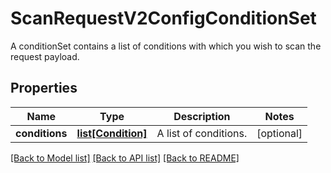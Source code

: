 # ScanRequestV2ConfigConditionSet

A conditionSet contains a list of conditions with which you wish to scan the request payload.
## Properties
Name | Type | Description | Notes
------------ | ------------- | ------------- | -------------
**conditions** | [**list[Condition]**](Condition.md) | A list of conditions. | [optional] 

[[Back to Model list]](../README.md#documentation-for-models) [[Back to API list]](../README.md#documentation-for-api-endpoints) [[Back to README]](../README.md)



